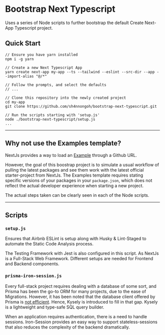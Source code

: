 # Bootstrap Next Typescript

Uses a series of Node scripts to further bootstrap the default Create Next-App Typescript project.

## Quick Start

```
// Ensure you have yarn installed
npm i -g yarn

// Create a new Next Typescript App
yarn create next-app my-app --ts --tailwind --eslint --src-dir --app --import-alias "@/*"

// Follow the prompts, and select the defaults
// ...

// Clone this repository into the newly created project
cd my-app
git clone https://github.com/sh4nnongoh/bootstrap-next-typescript.git

// Run the scripts starting with 'setup.js'
node ./bootstrap-next-typescript/setup.js
...
```
---
## Why not use the Examples template?
NextJs provides a way to load an [Example](https://github.com/vercel/next.js/tree/canary/examples) through a Github URL.

However, the goal of this boostrap project is to simulate a usual workflow of pulling the latest packages and see them work with the latest official starter-project from NextJs. The Examples template requires stating specific versions of your packages in your ```package.json```, which does not reflect the actual developer experience when starting a new project.

The actual steps taken can be clearly seen in each of the Node scripts.

---
## Scripts
### ```setup.js```
Ensures that Airbnb ESLint is setup along with Husky & Lint-Staged to automate the Static Code Analysis process.

The Testing Framework with Jest is also configured in this script. As NextJs is a Full-Stack Web Framework. Different setups are needed for Frontend and Backend components.

### ```prisma-iron-session.js```
Every full-stack project requires dealing with a database of some sort, and Prisma has been the go-to ORM for many projects, due to the ease of Migrations.
However, it has been noted that the database client offered by Prisma is [not efficient](https://www.youtube.com/watch?v=J2j1XwZRi30). Hence, Kysely is introduced to fill in that gap. Kysely is a lightweight and type-safe SQL query builder.

When an application requires authentication, there is a need to handle sessions. Iron-Session provides an easy way to support stateless-sessions that also reduces the complexity of the backend dramatically.